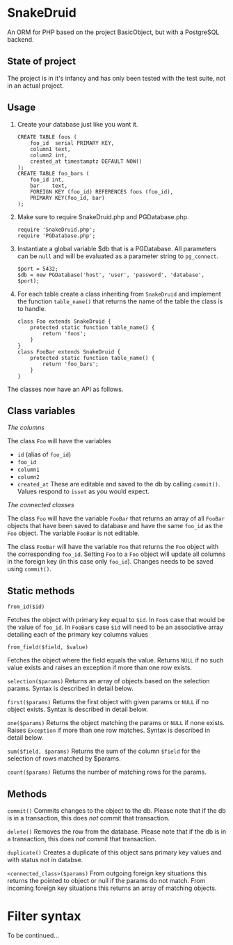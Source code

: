 SnakeDruid
==========

An ORM for PHP based on the project BasicObject, but with a PostgreSQL backend.

State of project
---------

The project is in it's infancy and has only been tested with the test suite, not in an actual project.

Usage
----

1. Create your database just like you want it.
	```
	CREATE TABLE foos (
		foo_id  serial PRIMARY KEY,
		column1 text,
		column2 int,
		created_at timestamptz DEFAULT NOW()
	);
	CREATE TABLE foo_bars (
		foo_id int,
		bar    text,
		FOREIGN KEY (foo_id) REFERENCES foos (foo_id),
		PRIMARY KEY(foo_id, bar)
	);
	```
2. Make sure to require SnakeDruid.php and PGDatabase.php.
	```
	require 'SnakeDruid.php';
	require 'PGDatabase.php';
	```
3. Instantiate a global variable $db that is a PGDatabase. All parameters can be `null` and will be
	evaluated as a parameter string to `pg_connect`.
	```
	$port = 5432;
	$db = new PGDatabase('host', 'user', 'password', 'database', $port);
	```
4. For each table create a class inheriting from `SnakeDruid` and implement the function `table_name()`
	that returns the name of the table the class is to handle.
	```
	class Foo extends SnakeDruid {
		protected static function table_name() {
			return 'foos';
		}
	}
	class FooBar extends SnakeDruid {
		protected static function table_name() {
			return 'foo_bars';
		}
	}
	```

The classes now have an API as follows.

Class variables
-------

*The columns*

The class `Foo` will have the variables 
* `id` (alias of `foo_id`)
* `foo_id`
* `column1`
* `column2`
* `created_at`
These are editable and saved to the db by calling `commit()`. Values respond to `isset` as you would expect.

*The connected classes*

The class `Foo` will have the variable `FooBar` that returns an array of all `FooBar` objects that have
been saved to database and have the same `foo_id` as the `Foo` object. The variable `FooBar` is not editable.

The class `FooBar` will have the variable `Foo` that returns the `Foo` object with the corresponding `foo_id`.
Setting `Foo` to a `Foo` object will update all columns in the foreign key (in this case only `foo_id`). Changes
needs to be saved using `commit()`.

Static methods
-------

`from_id($id)`

Fetches the object with primary key equal to `$id`. In `Foo`s case that would be the value of `foo_id`. In
`FooBar`s case `$id` will need to be an associative array detailing each of the primary key columns values

`from_field($field, $value)`

Fetches the object where the field equals the value. Returns `NULL` if no such value exists and raises an
exception if more than one row exists.

`selection($params)`
Returns an array of objects based on the selection params. Syntax is described in detail below.

`first($params)`
Returns the first object with given params or `NULL` if no object exists. Syntax is described in detail below.

`one($params)`
Returns the object matching the params or `NULL` if none exists. Raises `Exception` if more than one row matches.
Syntax is described in detail below.

`sum($field, $params)`
Returns the sum of the column `$field` for the selection of rows matched by $params.

`count($params)`
Returns the number of matching rows for the params.

Methods
-------

`commit()`
Commits changes to the object to the db. Please note that if the db is in a transaction, this does *not*
commit that transaction.

`delete()`
Removes the row from the database. Please note that if the db is in a transaction, this does *not*
commit that transaction.

`duplicate()`
Creates a duplicate of this object sans primary key values and with status not in databse.

`<connected_class>($params)`
From outgoing foreign key situations this returns the pointed to object or null if the params do not match.
From incoming foreign key situations this returns an array of matching objects.

Filter syntax
=============

To be continued...
